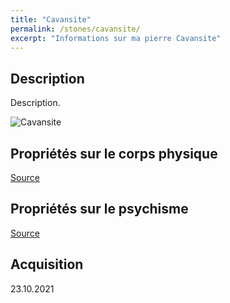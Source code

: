 ```yaml
---
title: "Cavansite"
permalink: /stones/cavansite/
excerpt: "Informations sur ma pierre Cavansite"
---
```


## Description
Description.

![Cavansite](/images/stones//images/Cavansite_Eliotrope_20211023.jpg.jpg "Cavansite")

## Propriétés sur le corps physique


[Source](https://)


## Propriétés sur le psychisme


[Source](https://)

## Acquisition


23.10.2021
